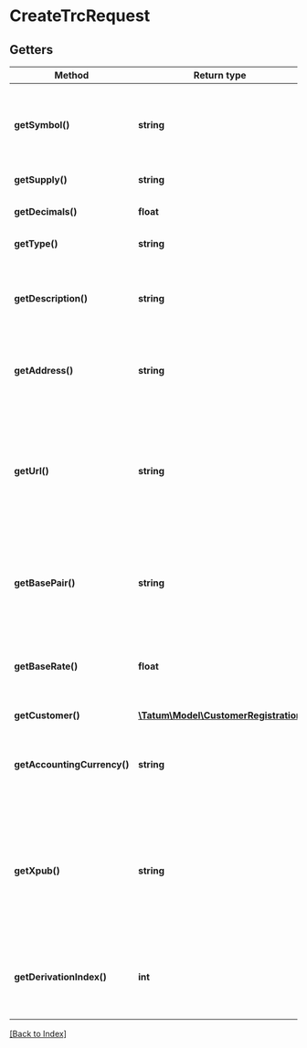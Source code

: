 # CreateTrcRequest

## Getters

Method | Return type | Description | Notes
------------ | ------------- | ------------- | -------------
**getSymbol()** | **string** | The name of the token; used as an identifier within the Tatum platform and as a currency symbol on the blockchain |
**getSupply()** | **string** | The supply of the token |
**getDecimals()** | **float** | The number of decimal places that the token has |
**getType()** | **string** | The type of the token |
**getDescription()** | **string** | The description of the token; used as a description within the Tatum platform and as a currency name on the blockchain |
**getAddress()** | **string** | The blockchain address to be assigned to the virtual account as a deposit address. |
**getUrl()** | **string** | (TRC-10 tokens only) The URL of the project that the token is created for<br/>Use this parameter only with TRC-10 tokens. Do <b>not</b> use this parameter with TRC-20 tokens. |
**getBasePair()** | **string** | The base pair for the virtual currency that represents the token; used to calculate the value of a transaction |
**getBaseRate()** | **float** | The exchange rate for the base pair; one unit of the created virtual currency equals 1 unit of <code>basePair</code>*<code>baseRate</code> | [optional] [default to 1]
**getCustomer()** | [**\Tatum\Model\CustomerRegistration**](CustomerRegistration.md) |  | [optional]
**getAccountingCurrency()** | **string** | The ISO 4217 code of the currency in which all transactions for the created virtual account will be billed | [optional] [default to 'EUR']
**getXpub()** | **string** | The extended public key of the TRON wallet from which a deposit address for the virtual account will be generated; the supply of the token will be stored on this address |
**getDerivationIndex()** | **int** | The derivation index to use together with the extended public key to generate the deposit address |

[[Back to Index]](../index.md)
